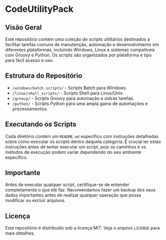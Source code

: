 # CodeUtilityPack

## Visão Geral

Este repositório contém uma coleção de scripts utilitários destinados a facilitar tarefas comuns de manutenção, automação e desenvolvimento em diferentes plataformas, incluindo Windows, Linux e sistemas compatíveis com Groovy e Python. Os scripts são organizados por plataforma e tipo para fácil acesso e uso.

## Estrutura do Repositório

- `/windows/batch_scripts/` - Scripts Batch para Windows.
- `/linux/shell_scripts/` - Scripts Shell para Linux/Unix.
- `/groovy/` - Scripts Groovy para automação e outras tarefas.
- `/python/` - Scripts Python para uma ampla gama de automações e processamentos.

## Executando os Scripts

Cada diretório contém um `README.md` específico com instruções detalhadas sobre como executar os scripts dentro daquela categoria. É crucial ler estas instruções antes de tentar executar um script, pois os caminhos e os métodos de execução podem variar dependendo do seu ambiente específico.

## Importante

Antes de executar qualquer script, certifique-se de entender completamente o que ele faz. Recomendamos fazer um backup dos seus dados importantes antes de realizar qualquer operação que possa modificar ou excluir arquivos.

## Licença

Este repositório é distribuído sob a licença MIT. Veja o arquivo `LICENSE` para mais detalhes.

